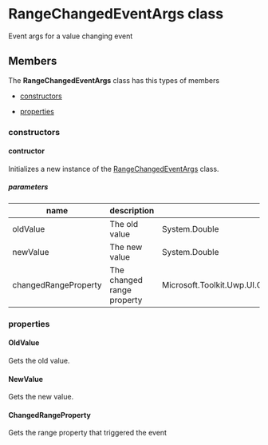 
# RangeChangedEventArgs class

Event args for a value changing event

## Members

The **RangeChangedEventArgs** class has this types of members

* [constructors](#constructors)

* [properties](#properties)

### constructors

#### contructor

Initializes a new instance of the [RangeChangedEventArgs](Microsoft_Toolkit_Uwp_UI_Controls_RangeChangedEventArgs.md) class.

##### parameters



| name | description | type |
| --- | --- | --- |
| oldValue | The old value | System.Double |
| newValue | The new value | System.Double |
| changedRangeProperty | The changed range property | Microsoft.Toolkit.Uwp.UI.Controls.RangeSelectorProperty |

### properties

#### OldValue

Gets the old value.

#### NewValue

Gets the new value.

#### ChangedRangeProperty

Gets the range property that triggered the event

